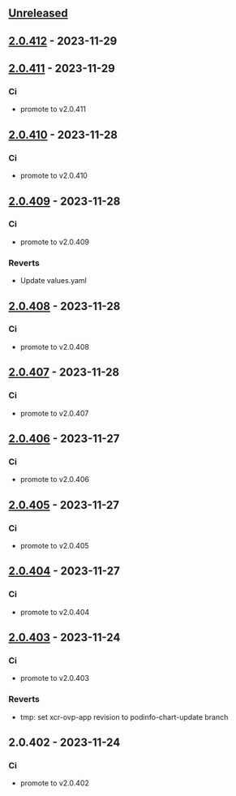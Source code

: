 <a name="unreleased"></a>
## [Unreleased]


<a name="2.0.412"></a>
## [2.0.412] - 2023-11-29

<a name="2.0.411"></a>
## [2.0.411] - 2023-11-29
### Ci
- promote to v2.0.411


<a name="2.0.410"></a>
## [2.0.410] - 2023-11-28
### Ci
- promote to v2.0.410


<a name="2.0.409"></a>
## [2.0.409] - 2023-11-28
### Ci
- promote to v2.0.409

### Reverts
- Update values.yaml


<a name="2.0.408"></a>
## [2.0.408] - 2023-11-28
### Ci
- promote to v2.0.408


<a name="2.0.407"></a>
## [2.0.407] - 2023-11-28
### Ci
- promote to v2.0.407


<a name="2.0.406"></a>
## [2.0.406] - 2023-11-27
### Ci
- promote to v2.0.406


<a name="2.0.405"></a>
## [2.0.405] - 2023-11-27
### Ci
- promote to v2.0.405


<a name="2.0.404"></a>
## [2.0.404] - 2023-11-27
### Ci
- promote to v2.0.404


<a name="2.0.403"></a>
## [2.0.403] - 2023-11-24
### Ci
- promote to v2.0.403

### Reverts
- tmp: set xcr-ovp-app revision to podinfo-chart-update branch


<a name="2.0.402"></a>
## 2.0.402 - 2023-11-24
### Ci
- promote to v2.0.402


[Unreleased]: https://gitlab.industrysoftware.automation.siemens.com/caas-ops/fleet/aws-usea1-qa-qa/compare/2.0.412...HEAD
[2.0.412]: https://gitlab.industrysoftware.automation.siemens.com/caas-ops/fleet/aws-usea1-qa-qa/compare/2.0.411...2.0.412
[2.0.411]: https://gitlab.industrysoftware.automation.siemens.com/caas-ops/fleet/aws-usea1-qa-qa/compare/2.0.410...2.0.411
[2.0.410]: https://gitlab.industrysoftware.automation.siemens.com/caas-ops/fleet/aws-usea1-qa-qa/compare/2.0.409...2.0.410
[2.0.409]: https://gitlab.industrysoftware.automation.siemens.com/caas-ops/fleet/aws-usea1-qa-qa/compare/2.0.408...2.0.409
[2.0.408]: https://gitlab.industrysoftware.automation.siemens.com/caas-ops/fleet/aws-usea1-qa-qa/compare/2.0.407...2.0.408
[2.0.407]: https://gitlab.industrysoftware.automation.siemens.com/caas-ops/fleet/aws-usea1-qa-qa/compare/2.0.406...2.0.407
[2.0.406]: https://gitlab.industrysoftware.automation.siemens.com/caas-ops/fleet/aws-usea1-qa-qa/compare/2.0.405...2.0.406
[2.0.405]: https://gitlab.industrysoftware.automation.siemens.com/caas-ops/fleet/aws-usea1-qa-qa/compare/2.0.404...2.0.405
[2.0.404]: https://gitlab.industrysoftware.automation.siemens.com/caas-ops/fleet/aws-usea1-qa-qa/compare/2.0.403...2.0.404
[2.0.403]: https://gitlab.industrysoftware.automation.siemens.com/caas-ops/fleet/aws-usea1-qa-qa/compare/2.0.402...2.0.403
